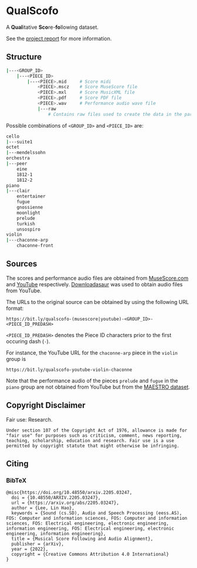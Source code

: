# QualScofo

A **Qual**itative **Sco**re-**fo**llowing dataset.

See the [project report](https://arxiv.org/abs/2205.03247) for more information.

## Structure

```bash
|---<GROUP_ID>
    |---<PIECE_ID>
        |---<PIECE>.mid     # Score midi
            <PIECE>.mscz    # Score MuseScore file
            <PIECE>.mxl     # Score MusicXML file
            <PIECE>.pdf     # Score PDF file
            <PIECE>.wav     # Performance audio wave file
            |---raw
                # Contains raw files used to create the data in the parent directory (e.g. full preformance mp3, full MuseScore file, etc.)
```

Possible combinations of `<GROUP_ID>` and `<PIECE_ID>` are:

```bash
cello
|---suite1
octet
|---mendelssohn
orchestra
|---peer
    eine
    1812-1
    1812-2
piano
|---clair
    entertainer
    fugue
    gnossienne
    moonlight
    prelude
    turkish
    unsospiro
violin
|---chaconne-arp
    chaconne-front
```

## Sources

The scores and performance audio files are obtained from [MuseScore.com](https://musescore.com) and [YouTube](https://youtube.com) respectively. [Downloadasaur](https://www.downloadasaur.com) was used to obtain audio files from YouTube.

The URLs to the original source can be obtained by using the following URL format:
```
https://bit.ly/qualscofo-(musescore|youtube)-<GROUP_ID>-<PIECE_ID_PREDASH>
```

`<PIECE_ID_PREDASH>` denotes the Piece ID characters prior to the first occuring dash (`-`).

For instance, the YouTube URL for the `chaconne-arp` piece in the `violin` group is
```
https://bit.ly/qualscofo-youtube-violin-chaconne
```

Note that the performance audio of the pieces `prelude` and `fugue` in the `piano` group are not obtained from YouTube but from the [MAESTRO dataset](https://magenta.tensorflow.org/datasets/maestro).

## Copyright Disclaimer

Fair use: Research.

```
Under section 107 of the Copyright Act of 1976, allowance is made for "fair use" for purposes such as criticism, comment, news reporting, teaching, scholarship, education and research. Fair use is a use permitted by copyright statute that might otherwise be infringing.
```

## Citing

### BibTeX
```
@misc{https://doi.org/10.48550/arxiv.2205.03247,
  doi = {10.48550/ARXIV.2205.03247},
  url = {https://arxiv.org/abs/2205.03247},
  author = {Lee, Lin Hao},
  keywords = {Sound (cs.SD), Audio and Speech Processing (eess.AS), FOS: Computer and information sciences, FOS: Computer and information sciences, FOS: Electrical engineering, electronic engineering, information engineering, FOS: Electrical engineering, electronic engineering, information engineering},
  title = {Musical Score Following and Audio Alignment},
  publisher = {arXiv},
  year = {2022},
  copyright = {Creative Commons Attribution 4.0 International}
}
```
